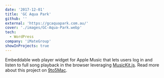 ```yaml
---
date: '2017-12-01'
title: 'GC Aqua Park'
github: ''
external: 'https://gcaquapark.com.au/'
cover: './images/GC-Aqua-Park.webp'
tech:
  - WordPress
company: 'iMateGroup'
showInProjects: true
---
```


Embeddable web player widget for Apple Music that lets users log in and listen to full song playback in the browser leveraging [MusicKit.js](https://developer.apple.com/documentation/musickitjs). Read more about this project on [9to5Mac](https://9to5mac.com/2018/06/03/apple-music-embeddable-web-player-listen-browser/).
